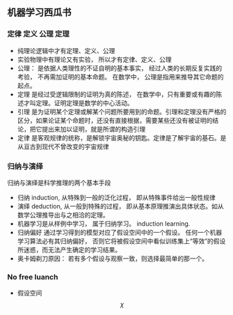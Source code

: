 ## 机器学习西瓜书
### 定律 定义 公理 定理
- 纯理论逻辑中才有定理、定义、公理
- 实验物理中有理论又有实验， 所以才有定律、定义、公理
- 公理： 是依据人类理性的不证自明的基本事实， 经过人类的长期反复实践的考验， 不再需加证明的基本命题。 在数学中， 公理是指用来推导其它命题的起点。
- 定理 是经过受逻辑限制的证明为真的陈述， 在数学中，只有重要或有趣的陈述才叫定理。证明定理是数学的中心活动。
- 引理 是为证明某个定理或解某个问题所要用到的命题。引理和定理没有严格的区分，如果论证某个命题时，还没有直接根据，需要某些还没有被证明的结论，把它提出来加以证明，就是所谓的构造引理
- 定律 是客观规律的统称，是解锁宇宙奥秘的钥匙。定律是了解宇宙的基石。是从亘古到现代不曾改变的宇宙规律
### 归纳与演绎
归纳与演绎是科学推理的两个基本手段
- 归纳 induction, 从特殊到一般的泛化过程， 即从特殊事件给出一般性规律
- 演绎 deduction, 从一般到特殊的过程， 即从基本原理推演出具体状态。如从数学公理推导出与之相洽的定理。
- 机器学习是从样例中学习， 属于归纳学习。 induction learning.
- 归纳偏好 通过学习得到的模型对应了假设空间中的一个假设。 任何一个机器学习算法必有其归纳偏好， 否则它将被假设空间中看似训练集上“等效”的假设所迷惑，而无法产生确定的学习结果。
- 奥卡姆剃刀原因： 若有多个假设与观察一致，则选择最简单的那一个。

### No free luanch
- 假设空间 $$\chi$$
